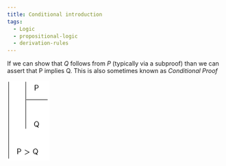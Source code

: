 ```yaml
---
title: Conditional introduction
tags:
  - Logic
  - propositional-logic
  - derivation-rules
---
```


If we can show that $Q$ follows from $P$ (typically via a subproof) than we can assert that P implies Q. This is also sometimes known as _Conditional Proof_

![cond-intro.png](../img/cond-intro.png)

